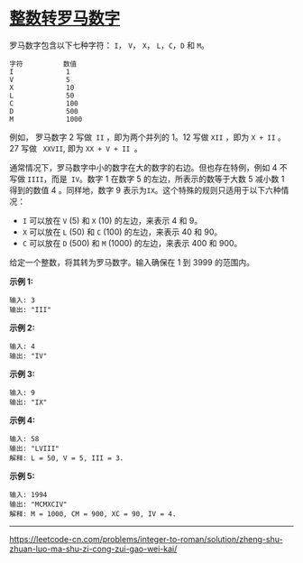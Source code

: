 # [整数转罗马数字](https://leetcode-cn.com/problems/integer-to-roman/)

 罗马数字包含以下七种字符： `I`， `V`， `X`， `L`，`C`，`D` 和 `M`。 

```
字符          数值
I             1
V             5
X             10
L             50
C             100
D             500
M             1000
```

例如， 罗马数字 2 写做` II` ，即为两个并列的 1。12 写做 `XII` ，即为 `X + II` 。 27 写做 ` XXVII`, 即为 `XX + V + II `。

通常情况下，罗马数字中小的数字在大的数字的右边。但也存在特例，例如 4 不写做 `IIII`，而是` IV`。数字 1 在数字 5 的左边，所表示的数等于大数 5 减小数 1 得到的数值 4 。同样地，数字 9 表示为`IX`。这个特殊的规则只适用于以下六种情况：

* `I` 可以放在 `V` (5) 和 `X` (10) 的左边，来表示 4 和 9。
* `X` 可以放在 `L` (50) 和 `C` (100) 的左边，来表示 40 和 90。 
* `C` 可以放在 `D` (500) 和 `M` (1000) 的左边，来表示 400 和 900。

给定一个整数，将其转为罗马数字。输入确保在 1 到 3999 的范围内。

 **示例 1:** 

```
输入: 3
输出: "III"
```

 **示例 2:** 

```
输入: 4
输出: "IV"
```

 **示例 3:** 

```
输入: 9
输出: "IX"
```

 **示例 4:** 

```
输入: 58
输出: "LVIII"
解释: L = 50, V = 5, III = 3.
```

 **示例 5:** 

```
输入: 1994
输出: "MCMXCIV"
解释: M = 1000, CM = 900, XC = 90, IV = 4.
```

---

 https://leetcode-cn.com/problems/integer-to-roman/solution/zheng-shu-zhuan-luo-ma-shu-zi-cong-zui-gao-wei-kai/ 

